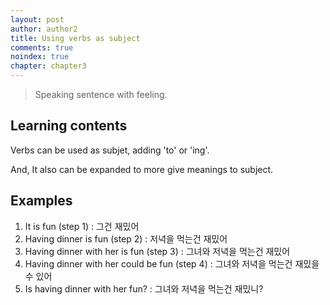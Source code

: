 ```yaml
---
layout: post
author: author2
title: Using verbs as subject
comments: true
noindex: true
chapter: chapter3
---
```

>Speaking sentence with feeling.

## Learning contents

Verbs can be used as subjet, adding 'to' or 'ing'.

And, It also can be expanded to more give meanings to subject.

## Examples

1. It is fun (step 1)
: 그건 재밌어 
2. Having dinner is fun (step 2)
: 저녁을 먹는건 재밌어
3. Having dinner with her is fun (step 3)
: 그녀와 저녁을 먹는건 재밌어
4. Having dinner with her could be fun (step 4)
: 그녀와 저녁을 먹는건 재밌을 수 있어
5. Is having dinner with her fun?
: 그녀와 저녁을 먹는건 재밌니?
